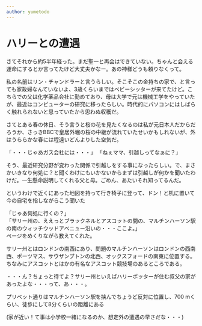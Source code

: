 ```yaml
---
author: yumetodo
---
```


# ハリーとの遭遇

さてそれから約5半年経った。まだ聖一と再会はできていない。ちゃんと会える運命にするとか言ってたけど大丈夫かなー。あの神様どうも頼りなくって。

私の名前はリン・チャンドラーと言うらしい。そこそこの金持ちの家で、と言っても家政婦なんていないよ、3歳くらいまではベビーシッターが来てたけど。こちらでの父は化学薬品会社に勤めており、母は大学で元は機械工学をやっていたが、最近はコンピューターの研究に移ったらしい。時代的にパソコンにはしばらく触れられないと思っていたから思わぬ収穫だ。

さてとある春の休日、そう言うと桜の花を見たくなるのは私が元日本人だからだろうか、さっきBBCで皇居外堀の桜の中継が流れていたせいかもしれないが、外はうららかな春には程遠いどんよりした空気だ。

「・・・じゃあガス会社には・・・」
「ねぇママ、引越しってなぁに？」

そう、最近研究分野が変わった関係で引越しをする事になったらしい。で、まさかいきなり何処に？と聞くわけにもいかないからまずは引越しが何かを聞いたわけだ。一生懸命説明してくれる父と母。ごめん、あたいそれ知ってるんだ。

というわけで近くにあった地図を持って行き椅子に登って、ドン！と机に置いて今の自宅を指しながらこう聞いた

「じゃあ何処に行くの？」  
「サリー州の、ええっとブラックネルとアスコットの間の、マルチンハーソン駅の南のウィッチウッドアベニュー沿いの・・・ここよ。」  
ページをめくりながら教えてくれた。

サリー州とはロンドンの南西にあり、問題のマルチンハーソンはロンドンの西南西、ポーツマス、サウザンプトンの北西、オックスフォードの南東に位置する。ちなみにアスコットとはかの有名なアスコット競技場のあるところである。

・・・ん？ちょっと待てよ？サリー州といえばハリーポッターが住む叔父の家があったよな・・・って、あ・・・。

プリベット通りはマルチンハーソン駅を挟んでちょうど反対に位置し、700 mくらい、徒歩にして8分くらいの距離にある

(家が近い！て事は小学校一緒になるのか、想定外の遭遇の早さだな・・・)
